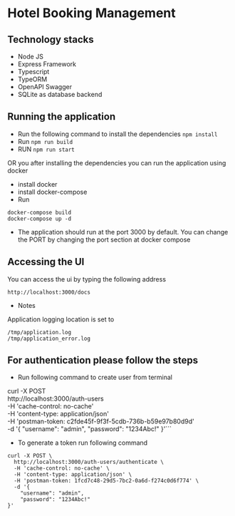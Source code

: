 # Hotel Booking Management

## Technology stacks
 
 - Node JS
 - Express Framework
 - Typescript
 - TypeORM
 - OpenAPI Swagger
 - SQLite as database backend



## Running the application
 - Run the following command to install the dependencies
 ```npm install```
 - Run ```npm run build```
 - RUN ```npm run start```

 OR you after installing the dependencies you can run the application using docker
 - install docker 
 - install docker-compose
 - Run 
 ```
 docker-compose build
 docker-compose up -d
 ```
 - The application should run at the port 3000 by default. You can change the PORT by changing the port section at docker compose

 ## Accessing the UI

 You can access the ui by typing the following address
 ```
 http://localhost:3000/docs

 ```

 - Notes

 Application logging location is set to 
 ```
 /tmp/application.log
 /tmp/application_error.log
 ```

## For authentication please follow the steps
- Run following command to create user from terminal

curl -X POST \
  http://localhost:3000/auth-users \
  -H 'cache-control: no-cache' \
  -H 'content-type: application/json' \
  -H 'postman-token: c2fde45f-9f3f-5cdb-736b-b59e97b80d9d' \
  -d '{
	"username": "admin",
	"password": "1234Abc!"
}'```

- To generate a token run following command

```
curl -X POST \
  http://localhost:3000/auth-users/authenticate \
  -H 'cache-control: no-cache' \
  -H 'content-type: application/json' \
  -H 'postman-token: 1fcd7c48-29d5-7bc2-0a6d-f274c0d6f774' \
  -d '{
	"username": "admin",
	"password": "1234Abc!"
}'
```

```
